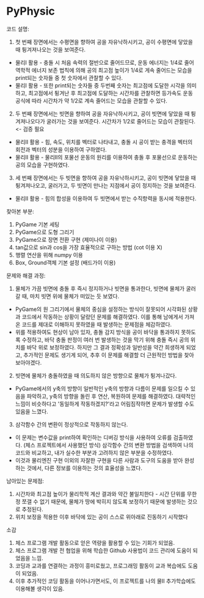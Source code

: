 # PyPhysic
코드 설명:
1. 첫 번째 장면에서는 수평면을 향하여 공을 자유낙하시키고, 공이 수평면에 닿았을 때 튕겨져나오는 것을 보여준다.
- 물리I 활용 - 충돌 시 처음 속력의 절반으로 줄어드므로, 운동 에너지는 1/4로 줄어 역학적 에너지 보존 법칙에 의해 공의 최고점 높이가 1/4로 게속 줄어드는 모습을 print되는 숫자들 중 첫 숫자에서 관찰할 수 있다.
- 물리I 활용 - 또한 print되는 숫자들 중 두번째 숫자는 최고점에 도달한 시각을 의미하고, 최고점에서 튕겨난 후 최고점에 도달하는 시간차를 관찰하면 등가속도 운동 공식에 따라 시간차가 약 1/2로 계속 줄어드는 모습을 관찰할 수 있다.
2. 두 번째 장면에서는 빗면을 향하여 공을 자유낙하시키고, 공이 빗면에 닿았을 때 튕겨져나오다가 굴러가는 것을 보여준다. 시간차가 1/2로 줄어드는 모습이 관찰된다. <- 검증 필요
- 물리II 활용 - 힘, 속도, 위치를 벡터로 나타내고, 충돌 시 공이 받는 충격을 벡터의 회전과 벡터의 성분을 이용하여 구하였다.
- 물리II 활용 - 물리II의 포물선 운동의 원리를 이용하여 충돌 후 포물선으로 운동하는 공의 모습을 구현하였다.
3. 세 번째 장면에서는 두 빗면을 향하여 공을 자유낙하시키고, 공이 빗면에 닿았을 때 튕겨져나오고, 굴러가고, 두 빗면이 만나는 지점에서 공이 정지하는 것을 보여준다.
- 물리II 활용 - 힘의 합성을 이용하여 두 빗면에서 받는 수직항력을 동시에 적용한다.


찾아본 부분:
1. PyGame 기본 세팅
2. PyGame으로 도형 그리기
3. PyGame으로 장면 전환 구현 (제미나이 이용)
4. tan값으로 sin과 cos을 가장 효율적으로 구하는 방법 (cot 이용 X)
5. 행렬 연산을 위해 numpy 이용
6. Box, Ground객체 기본 설정 (배드가이 이용)

문제와 해결 과정:
1. 물체가 가끔 빗면에 충돌 후 즉시 정지하거나 빗면을 통과한다, 빗면에 물체가 굴러갈 때, 마치 빗면 위에 물체가 떠있는 듯 보였다.
- PyGame의 원 그리기에서 물체의 중심을 설정하는 방식이 잘못되어 시각화된 상황과 코드에서 작동하는 상황이 달랐던 문제를 해결하였다.
이를 통해 남에게서 가져온 코드를 제대로 이해하지 못하였을 때 발생하는 문제점을 체감하였다.
- 위를 적용하여도 현상이 남아 있자, 충돌 감지 방식을 공이 바닥을 통과하지 못하도록 수정하고, 바닥 충돌 판정이 여러 번 발생하는 것을 막기 위해 충돌 즉시 공의 위치를 바닥 위로 보정하였다.
하지만 그 결과 정확성과 일반성을 약간 희생하게 되었고, 추가적인 문제도 생기게 되어, 추후 이 문제를 해결할 더 근원적인 방법을 찾아보아야겠다.
2. 빗면에 물체가 충돌하였을 때 의도하지 않은 방향으로 물체가 튕겨나갔다.
- PyGame에서의 y축의 방향이 일반적인 y축의 방향과 다름이 문제를 일으킬 수 있음을 파악하고, y축의 방향을 돌린 후 연산, 복원하여 문제를 해결하였다.
대략적인 느낌이 비슷하다고 '동일하게 작동하겠지?'라고 어림짐작하면 문제가 발생할 수도 있음을 느꼈다.
3. 삼각함수 간의 변환이 정상적으로 작동하지 않는다.
- 이 문제는 변수값을 print하여 확인하는 디버깅 방식을 사용하여 오류를 검출하였다. (체스 프로젝트에서 사용했던 방식) 삼각함수 간의 변환 방법을 검색하여 나의 코드와 비교하고, 내가 실수한 부분과 고려하지 않은 부분을 수정하였다.
- 이것과 물리엔진 구현 이외의 자잘한 구현을 다른 사람과 도구의 도움을 받아 완성하는 것에서, 다른 정보를 이용하는 것의 효율성을 느꼈다. 


남아있는 문제점:
1. 시간차와 최고점 높이가 물리학적 계산 결과와 약간 불일치한다 - 시간 단위를 무한정 쪼갤 수 없기 때문에, 물체가 땅에 박히지 않도록 보정하기 때문에 발생하는 것으로 추정된다.
2. 위치 보정을 적용한 이후 바닥에 있는 공이 스스로 위아래로 진동하기 시작했다

소감
1. 체스 프로그램 개발 활동으로 얻은 역량을 활용할 수 있는 기회가 되었음.
2. 체스 프로그램 개발 전 협업을 위해 학습한 Github 사용법이 코드 관리에 도움이 되었음을 느낌.
3. 코딩과 교과를 연결하는 과정이 흥미로웠고, 프로그래밍 활동이 교과 복습에도 도움이 되었음.
4. 이후 추가적인 코딩 활동을 이어나가면서도, 이 프로젝트를 나의 물II 추가학습에도 이용해볼 생각이 있음.
